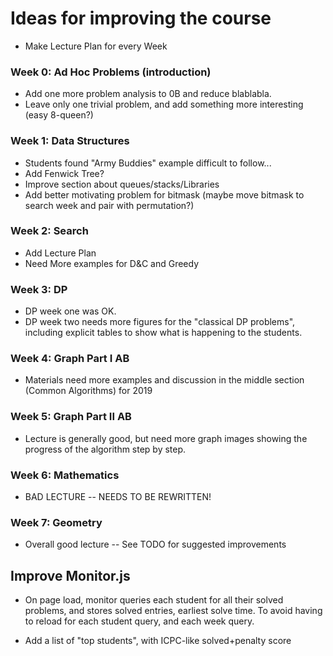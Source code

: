 # Ideas for improving the course
- Make Lecture Plan for every Week

### Week 0: Ad Hoc Problems (introduction)
- Add one more problem analysis to 0B and reduce blablabla.
- Leave only one trivial problem, and add something more interesting (easy 8-queen?)

### Week 1: Data Structures
- Students found "Army Buddies" example difficult to follow...
- Add Fenwick Tree?
- Improve section about queues/stacks/Libraries
- Add better motivating problem for bitmask (maybe move bitmask to search week
  and pair with permutation?)

### Week 2: Search
- Add Lecture Plan
- Need More examples for D&C and Greedy

### Week 3: DP
- DP week one was OK.
- DP week two needs more figures for the "classical DP problems", including explicit tables to show what
  is happening to the students.

### Week 4: Graph Part I AB
- Materials need more examples and discussion in the middle section (Common Algorithms) for 2019

### Week 5: Graph Part II AB
- Lecture is generally good, but need more graph images showing the progress of the algorithm step by step.

### Week 6: Mathematics
- BAD LECTURE -- NEEDS TO BE REWRITTEN!

### Week 7: Geometry
- Overall good lecture -- See TODO for suggested improvements

## Improve Monitor.js
- On page load, monitor queries each student for all their solved problems,
  and stores solved entries, earliest solve time. To avoid having to reload for each student query, and each
  week query.

- Add a list of "top students", with ICPC-like solved+penalty score
